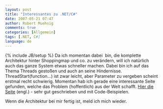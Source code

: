 ```yaml
---
layout: post
title: "Interessantes zu .NET/C#"
date: 2007-05-21 07:47
author: Robert Muehsig
comments: true
categories: [Allgemein]
tags: [.NET, C#]
language: de
---
```

{% include JB/setup %}
Da ich momentan dabei  bin, die komplette Architektur hinter Shoppingmap und co. zu verändern, will ich natürlich auch das ganze System etwas schneller machen.
Dabei bin ich auf das Thema Threads gestoßen und auch an seine Hindernisse. ThreadStart(function...) ist zwar leicht, aber Parameter zu vergeben scheint erstmal recht schwierig.
Momentan hab ich gerade eine interessante Seite gefunden, welche das Problem (hoffentlich) aus der Welt schafft. <a target="_blank" href="http://www.yoda.arachsys.com/csharp/" title=".NET/C# Allerlei">Hier die Seite</a> (engl.) - sehr gut geschrieben und mit Code-Beispielen.

Wenn die Architektur bei mir fertig ist, meld ich mich wieder.
